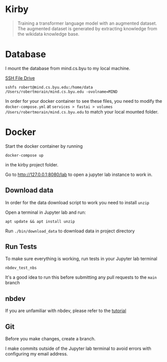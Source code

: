 # Kirby
> Training a transformer language model with an augmented dataset. The augmented dataset is generated by extracting knowledge from the wikidata knowledge base.


# Database

I mount the database from mind.cs.byu to my local machine.

[SSH File Drive](https://www.macissues.com/2014/10/13/how-to-mount-a-remote-system-as-a-drive-using-ssh-in-os-x/)

`sshfs robert@mind.cs.byu.edu:/home/data /Users/robertmorain/mind.cs.byu.edu -ovolname=MIND`

In order for your docker container to see these files, you need to modify the `docker-compose.yml` at `services > fastai > volumes` `/Users/robertmorain/mind.cs.byu.edu` to match your local mounted folder.


# Docker

Start the docker container by running

`docker-compose up`

in the kirby project folder.

Go to http://127.0.0.1:8080/lab to open a jupyter lab instance to work in.

## Download data

In order for the data download script to work you need to install `unzip`

Open a terminal in Jupyter lab and run:

`apt update && apt install unzip`

Run `./bin/download_data` to download data in project directory

## Run Tests

To make sure everything is working, run tests in your Jupyter lab terminal

`nbdev_test_nbs`

It's a good idea to run this before submitting any pull requests to the `main` branch

## nbdev

If you are unfamiliar with nbdev, please refer to the [tutorial](https://nbdev.fast.ai/tutorial.html)

## Git

Before you make changes, create a branch.

I make commits outside of the Jupyter lab terminal to avoid errors with configuring my email address.

